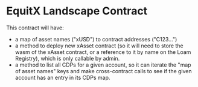# EquitX Landscape Contract

This contract will have:

- a map of asset names ("xUSD") to contract addresses ("C123…")
- a method to deploy new xAsset contract (so it will need to store the wasm of the xAsset contract, or a reference to it by name on the Loam Registry), which is only callable by admin.
- a method to list all CDPs for a given account, so it can iterate the "map of asset names" keys and make cross-contract calls to see if the given account has an entry in its CDPs map.
